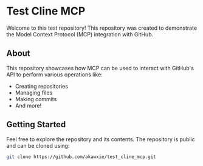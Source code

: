 # Test Cline MCP

Welcome to this test repository! This repository was created to demonstrate the Model Context Protocol (MCP) integration with GitHub.

## About

This repository showcases how MCP can be used to interact with GitHub's API to perform various operations like:
- Creating repositories
- Managing files
- Making commits
- And more!

## Getting Started

Feel free to explore the repository and its contents. The repository is public and can be cloned using:

```bash
git clone https://github.com/akawxie/test_cline_mcp.git
```